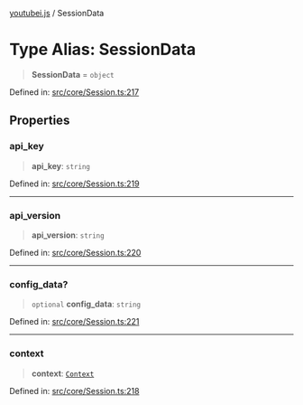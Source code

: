 [youtubei.js](../README.md) / SessionData

# Type Alias: SessionData

> **SessionData** = `object`

Defined in: [src/core/Session.ts:217](https://github.com/LuanRT/YouTube.js/blob/0733f60b57877f6b8b87dfd5cc6195b5085f5c09/src/core/Session.ts#L217)

## Properties

### api\_key

> **api\_key**: `string`

Defined in: [src/core/Session.ts:219](https://github.com/LuanRT/YouTube.js/blob/0733f60b57877f6b8b87dfd5cc6195b5085f5c09/src/core/Session.ts#L219)

***

### api\_version

> **api\_version**: `string`

Defined in: [src/core/Session.ts:220](https://github.com/LuanRT/YouTube.js/blob/0733f60b57877f6b8b87dfd5cc6195b5085f5c09/src/core/Session.ts#L220)

***

### config\_data?

> `optional` **config\_data**: `string`

Defined in: [src/core/Session.ts:221](https://github.com/LuanRT/YouTube.js/blob/0733f60b57877f6b8b87dfd5cc6195b5085f5c09/src/core/Session.ts#L221)

***

### context

> **context**: [`Context`](Context.md)

Defined in: [src/core/Session.ts:218](https://github.com/LuanRT/YouTube.js/blob/0733f60b57877f6b8b87dfd5cc6195b5085f5c09/src/core/Session.ts#L218)
